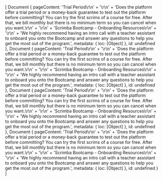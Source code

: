[
  Document {
    pageContent: 'Trial Period\r\n' +
      '\r\n' +
      'Does the platform offer a trial period or a money-back guarantee to test out the platform before committing? You can try the first scrims of a course for free. After that, we bill monthly but there is no minimum term so you can cancel when you want.\r\n' +
      '\r\n' +
      'Scrimba Bootcamp - Onboarding Resources\r\n' +
      '\r\n' +
      'We highly recommend having an intro call with a teacher assistant to onboard you onto the Bootcamp and answer any questions to help you get the most out of the program.',
    metadata: { loc: [Object] },
    id: undefined
  },
  Document {
    pageContent: 'Trial Period\r\n' +
      '\r\n' +
      'Does the platform offer a trial period or a money-back guarantee to test out the platform before committing? You can try the first scrims of a course for free. After that, we bill monthly but there is no minimum term so you can cancel when you want.\r\n' +
      '\r\n' +
      'Scrimba Bootcamp - Onboarding Resources\r\n' +
      '\r\n' +
      'We highly recommend having an intro call with a teacher assistant to onboard you onto the Bootcamp and answer any questions to help you get the most out of the program.',
    metadata: { loc: [Object] },
    id: undefined
  },
  Document {
    pageContent: 'Trial Period\r\n' +
      '\r\n' +
      'Does the platform offer a trial period or a money-back guarantee to test out the platform before committing? You can try the first scrims of a course for free. After that, we bill monthly but there is no minimum term so you can cancel when you want.\r\n' +
      '\r\n' +
      'Scrimba Bootcamp - Onboarding Resources\r\n' +
      '\r\n' +
      'We highly recommend having an intro call with a teacher assistant to onboard you onto the Bootcamp and answer any questions to help you get the most out of the program.',
    metadata: { loc: [Object] },
    id: undefined
  },
  Document {
    pageContent: 'Trial Period\r\n' +
      '\r\n' +
      'Does the platform offer a trial period or a money-back guarantee to test out the platform before committing? You can try the first scrims of a course for free. After that, we bill monthly but there is no minimum term so you can cancel when you want.\r\n' +
      '\r\n' +
      'Scrimba Bootcamp - Onboarding Resources\r\n' +
      '\r\n' +
      'We highly recommend having an intro call with a teacher assistant to onboard you onto the Bootcamp and answer any questions to help you get the most out of the program.',
    metadata: { loc: [Object] },
    id: undefined
  }
]